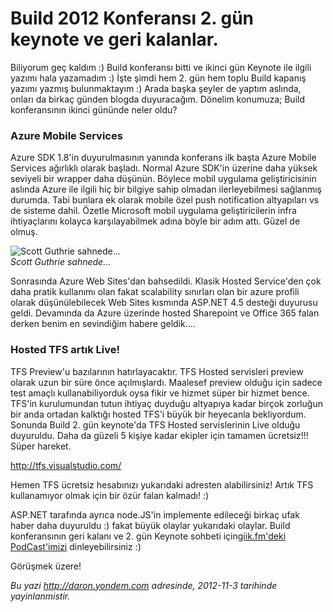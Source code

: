 # Build 2012 Konferansı 2. gün keynote ve geri kalanlar.
Biliyorum geç kaldım :) Build konferansı bitti ve ikinci gün Keynote ile
ilgili yazımı hala yazamadım :) İşte şimdi hem 2. gün hem toplu Build
kapanış yazımı yazmış bulunmaktayım :) Arada başka şeyler de yaptım
aslında, onları da birkaç günden blogda duyuracağım. Dönelim konumuza;
Build konferansının ikinci gününde neler oldu?

### Azure Mobile Services

Azure SDK 1.8'in duyurulmasının yanında konferans ilk başta Azure Mobile
Services ağırlıklı olarak başladı. Normal Azure SDK'in üzerine daha
yüksek seviyeli bir wrapper daha düşünün. Böylece mobil uygulama
geliştiricisinin aslında Azure ile ilgili hiç bir bilgiye sahip olmadan
ilerleyebilmesi sağlanmış durumda. Tabi bunlara ek olarak mobile özel
push notification altyapıları vs de sisteme dahil. Özetle Microsoft
mobil uygulama geliştiricilerin infra ihtiyaçlarını kolayca
karşılayabilmek adına böyle bir adım attı. Güzel de olmuş.

![Scott Guthrie
sahnede...](media/Build_2012_Konferansi_Gun2/azure_1.jpg)\
*Scott Guthrie sahnede...*

Sonrasında Azure Web Sites'dan bahsedildi. Klasik Hosted Service'den çok
daha pratik kullanımı olan fakat scalability sınırları olan bir azure
profili olarak düşünülebilecek Web Sites kısmında ASP.NET 4.5 desteği
duyurusu geldi. Devamında da Azure üzerinde hosted Sharepoint ve Office
365 falan derken benim en sevindiğim habere geldik....

### Hosted TFS artık Live!

TFS Preview'u bazılarının hatırlayacaktır. TFS Hosted servisleri preview
olarak uzun bir süre önce açılmışlardı. Maalesef preview olduğu için
sadece test amaçlı kullanabiliyorduk oysa fikir ve hizmet süper bir
hizmet bence. TFS'in kurulumundan tutun ihtiyaç duyduğu altyapıya kadar
birçok zorluğun bir anda ortadan kalktığı hosted TFS'i büyük bir
heyecanla bekliyordum. Sonunda Build 2. gün keynote'da TFS Hosted
servislerinin Live olduğu duyuruldu. Daha da güzeli 5 kişiye kadar
ekipler için tamamen ücretsiz!!! Süper hareket.

<http://tfs.visualstudio.com/>

Hemen TFS ücretsiz hesabınızı yukarıdaki adresten alabilirsiniz! Artık
TFS kullanamıyor olmak için bir özür falan kalmadı! :)

ASP.NET tarafında ayrıca node.JS'in implemente edileceği birkaç ufak
haber daha duyuruldu :) fakat büyük olaylar yukarıdaki olaylar. Build
konferansının geri kalanı ve 2. gün Keynote sohbeti için[giik.fm'deki
PodCast'imizi](http://giik.fm/build-konferansi-2-gun-degerlendirmesi-ve-build-konferansi-genel-degerlendirme/)
dinleyebilirsiniz :)

Görüşmek üzere!



*Bu yazi http://daron.yondem.com adresinde, 2012-11-3 tarihinde yayinlanmistir.*
